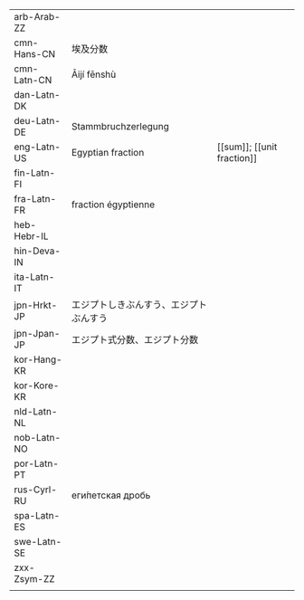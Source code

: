 | | | |
|-|-|-|
| arb-Arab-ZZ |  |  |
| cmn-Hans-CN | 埃及分数 |  |
| cmn-Latn-CN | Āijí fēnshù |  |
| dan-Latn-DK |  |  |
| deu-Latn-DE | Stammbruchzerlegung |  |
| eng-Latn-US | Egyptian fraction | [[sum]]; [[unit fraction]] |
| fin-Latn-FI |  |  |
| fra-Latn-FR | fraction égyptienne |  |
| heb-Hebr-IL |  |  |
| hin-Deva-IN |  |  |
| ita-Latn-IT |  |  |
| jpn-Hrkt-JP | エジプトしきぶんすう、エジプトぶんすう |  |
| jpn-Jpan-JP | エジプト式分数、エジプト分数 |  |
| kor-Hang-KR |  |  |
| kor-Kore-KR |  |  |
| nld-Latn-NL |  |  |
| nob-Latn-NO |  |  |
| por-Latn-PT |  |  |
| rus-Cyrl-RU | еги́петская дробь |  |
| spa-Latn-ES |  |  |
| swe-Latn-SE |  |  |
| zxx-Zsym-ZZ |  |  |
|  |  |  |

